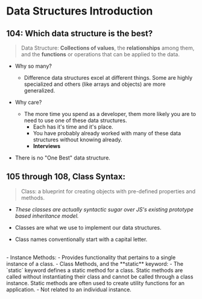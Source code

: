 

# Data Structures Introduction 

## 104: Which data structure is the best?

> Data Structure: **Collections of values**, the **relationships** among them, and the **functions** or operations that can be applied to the data.

- Why so many? 
  - Difference data structures excel at different things. Some are highly specialized and others (like arrays and objects) are more generalized.

- Why care?
  - The more time you spend as a developer, them more likely you are to need to use one of these data structures.
    - Each has it's time and it's place.
    - You have probably already worked with many of these data structures without knowing already.
    - **Interviews**

- There is no "One Best" data structure.


## 105 through 108, Class Syntax: 

> Class: a blueprint for creating objects with pre-defined properties and methods.
  - *These classes are actually syntactic sugar over JS's existing prototype based inheritance model.*

- Classes are what we use to implement our data structures.
- Class names conventionally start with a capital letter. 
<br>
- Instance Methods: 
  - Provides functionality that pertains to a single instance of a class.
- Class Methods, and the **static** keyword:
  - The `static` keyword defines a static method for a class. Static methods are called without instantiating their class and cannot be called through a class instance. Static methods are often used to create utility functions for an application.
  - Not related to an individual instance.